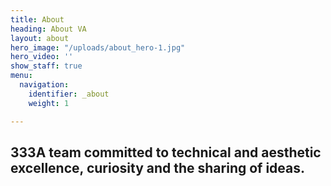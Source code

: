 ```yaml
---
title: About
heading: About VA
layout: about
hero_image: "/uploads/about_hero-1.jpg"
hero_video: ''
show_staff: true
menu:
  navigation:
    identifier: _about
    weight: 1

---
```

## 333A team committed to technical and aesthetic excellence, curiosity and the sharing of ideas.